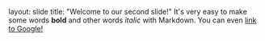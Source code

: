 layout: slide
title: "Welcome to our second slide!"
It's very easy to make some words **bold** and other words *italic* with Markdown. You can even [link to Google!](http://google.com)

